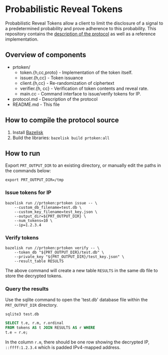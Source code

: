 # Probabilistic Reveal Tokens

Probabilistic Reveal Tokens allow a client to limit the disclosure of a signal
to a predetermined probability and prove adherence to this probability. This
repository contains the [description of the protocol](protocol.md) as well as a
reference implementation.

## Overview of components

+   prtoken/
    +   token.{h,cc,proto} - Implementation of the token itself.
    +   issuer.{h,cc} - Token issuance
    +   client.{h,cc} - Re-randomization of ciphertext
    +   verifier.{h, cc} - Verification of token contents and reveal rate.
    +   main.cc - Command interface to issue/verify tokens for IP.
+   protocol.md - Description of the protocol
+   README.md - This file

## How to compile the protocol source

1.  Install [Bazelisk](https://github.com/bazelbuild/bazelisk)
2.  Build the libraries: `bazelisk build prtoken:all`

## How to run

Export `PRT_OUTPUT_DIR` to an existing directory, or manually edit the paths in the commands below:
```
export PRT_OUTPUT_DIR=/tmp
```
### Issue tokens for IP

```
bazelisk run //prtoken:prtoken issue -- \
    --custom_db_filename=test.db \
    --custom_key_filename=test_key.json \
    --output_dir=${PRT_OUTPUT_DIR} \
    --num_tokens=10 \
    --ip=1.2.3.4
```

### Verify tokens

```
bazelisk run //prtoken:prtoken verify -- \
    --token_db "${PRT_OUTPUT_DIR}/test.db" \
    --private_key "${PRT_OUTPUT_DIR}/test_key.json" \
    --result_table RESULTS
```

The above command will create a new table `RESULTS` in the same db file to
store the decrypted tokens.

### Query the results

Use the sqlite command to open the 'test.db' database file within the `PRT_OUTPUT_DIR` directory.
```
sqlite3 test.db
```

```sql
SELECT t.e, r.m, r.ordinal
FROM tokens AS t JOIN RESULTS AS r WHERE
t.e = r.e;
```

In the column `r.m`, there should be one row showing the decrypted IP,
`::ffff:1.2.3.4` which is padded IPv4-mapped address.
